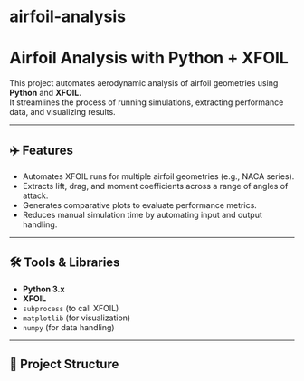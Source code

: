 # airfoil-analysis

# Airfoil Analysis with Python + XFOIL

This project automates aerodynamic analysis of airfoil geometries using **Python** and **XFOIL**.  
It streamlines the process of running simulations, extracting performance data, and visualizing results.

---

## ✈️ Features
- Automates XFOIL runs for multiple airfoil geometries (e.g., NACA series).
- Extracts lift, drag, and moment coefficients across a range of angles of attack.
- Generates comparative plots to evaluate performance metrics.
- Reduces manual simulation time by automating input and output handling.

---

## 🛠️ Tools & Libraries
- **Python 3.x**
- **XFOIL**
- `subprocess` (to call XFOIL)
- `matplotlib` (for visualization)
- `numpy`  (for data handling)

---

## 📂 Project Structure

